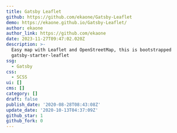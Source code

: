```yaml
---
title: Gatsby Leaflet
github: https://github.com/ekaone/Gatsby-Leaflet
demo: https://ekaone.github.io/Gatsby-Leaflet/
author: ekaone
author_link: https://github.com/ekaone
date: 2023-11-27T09:47:02.020Z
description: >-
  Easy map with Leaflet and OpenStreetMap, this is bootstrapped
  gatsby-starter-leaflet
ssg:
  - Gatsby
css:
  - SCSS
ui: []
cms: []
category: []
draft: false
publish_date: '2020-08-28T08:43:08Z'
update_date: '2020-10-13T04:37:09Z'
github_star: 1
github_fork: 0
---
```

